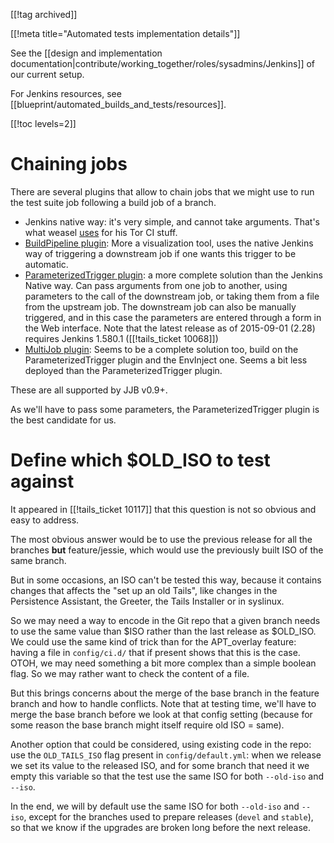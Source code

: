 [[!tag archived]]

[[!meta title="Automated tests implementation details"]]

See the [[design and implementation
documentation|contribute/working_together/roles/sysadmins/Jenkins]]
of our current setup.

For Jenkins resources, see [[blueprint/automated_builds_and_tests/resources]].

[[!toc levels=2]]

<a id="chain"></a>

Chaining jobs
=============

There are several plugins that allow to chain jobs that we might use to
run the test suite job following a build job of a branch.

 * Jenkins native way: it's very simple, and cannot take arguments.
   That's what weasel
   [uses](https://gitweb.torproject.org/project/jenkins/jobs.git/tree/jobs.yaml)
   for his Tor CI stuff.
 * [BuildPipeline plugin](https://wiki.jenkins-ci.org/display/JENKINS/Build+Pipeline+Plugin):
   More a visualization tool, uses the native Jenkins way of triggering
   a downstream job if one wants this trigger to be automatic.
 * [ParameterizedTrigger plugin](https://wiki.jenkins-ci.org/display/JENKINS/Parameterized+Trigger+Plugin):
   a more complete solution than the Jenkins Native way. Can pass
   arguments from one job to another, using parameters to the call of
   the downstream job, or taking them from a file from the upstream job.
   The downstream job can also be manually triggered, and in this case
   the parameters are entered through a form in the Web interface.
   Note that the latest release as of 2015-09-01 (2.28) requires
   Jenkins 1.580.1 ([[!tails_ticket 10068]])
 * [MultiJob plugin](https://wiki.jenkins-ci.org/display/JENKINS/Multijob+Plugin):
   Seems to be a complete solution too, build on the ParameterizedTrigger plugin and
   the EnvInject one. Seems a bit less deployed than the
   ParameterizedTrigger plugin.

These are all supported by JJB v0.9+.

As we'll have to pass some parameters, the ParameterizedTrigger plugin
is the best candidate for us.

Define which $OLD_ISO to test against
=====================================

It appeared in [[!tails_ticket 10117]] that this question is not so
obvious and easy to address.

The most obvious answer would be to use the previous release for all the
branches **but** feature/jessie, which would use the previously built
ISO of the same branch.

But in some occasions, an ISO can't be tested this way, because it
contains changes that affects the "set up an old Tails", like changes in
the Persistence Assistant, the Greeter, the Tails Installer or in
syslinux.

So we may need a way to encode in the Git repo that a given branch needs
to use the same value than $ISO rather than the last release as $OLD_ISO.
We could use the same kind of trick than for the APT_overlay feature:
having a file in `config/ci.d/` that if present shows that this is the
case. OTOH, we may need something a bit more complex than a simple
boolean flag. So we may rather want to check the content of a file.

But this brings concerns about the merge of the base branch in the
feature branch and how to handle conflicts. Note that at testing time,
we'll have to merge the base branch before we look at that config
setting (because for some reason the base branch might itself require
old ISO = same).

Another option that could be considered, using existing code in the repo: use the
`OLD_TAILS_ISO` flag present in `config/default.yml`: when we release we
set its value to the released ISO, and for some branch that need it we
empty this variable so that the test use the same ISO for both
`--old-iso` and `--iso`.

In the end, we will by default use the same ISO for both `--old-iso` and
`--iso`, except for the branches used to prepare releases (`devel` and
`stable`), so that we know if the upgrades are broken long before the
next release.
